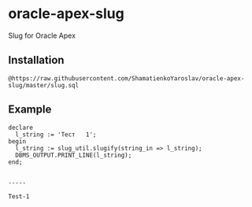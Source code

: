 # oracle-apex-slug
Slug for Oracle Apex

## Installation

```@https://raw.githubusercontent.com/ShamatienkoYaroslav/oracle-apex-slug/master/slug.sql```

## Example

```
declare
  l_string := 'Тест   1';
begin
  l_string := slug_util.slugify(string_in => l_string);
  DBMS_OUTPUT.PRINT_LINE(l_string);
end;


-----

Test-1
```